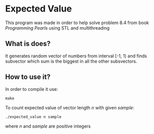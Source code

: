 # Expected Value
This program was made in order to help solve problem 8.4 from book *Programming Pearls* using STL and multithreading
## What is does?
It generates random vector of numbers from interval [-1, 1) and finds subvector which sum is the biggest in all the other subsvectors.
## How to use it?
In order to compile it use:
```
make
```
To count expected value of vector length *n* with given *sample*:
```
./expected_value n sample
```
where *n* and *sample* are positive integers
